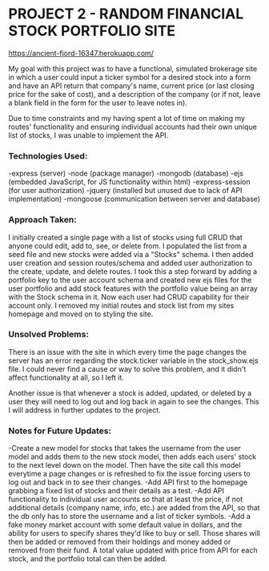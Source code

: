 # PROJECT 2 - RANDOM FINANCIAL STOCK PORTFOLIO SITE

https://ancient-fjord-16347.herokuapp.com/

My goal with this project was to have a functional, simulated brokerage site in which a user could input a ticker symbol for a desired stock into a form and have an API return that company's name, current price (or last closing price for the sake of cost), and a description of the company (or if not, leave a blank field in the form for the user to leave notes in).

Due to time constraints and my having spent a lot of time on making my routes' functionality and ensuring individual accounts had their own unique list of stocks, I was unable to implement the API.

### Technologies Used:
-express (server)
-node (package manager)
-mongodb (database)
-ejs (embedded JavaScript, for JS functionality within html)
-express-session (for user authorization)
-jquery (installed but unused due to lack of API implementation)
-mongoose (communication between server and database)

### Approach Taken:
I initially created a single page with a list of stocks using full CRUD that anyone could edit, add to, see, or delete from. I populated the list from a seed file and new stocks were added via a "Stocks" schema. I then added user creation and session routes/schema and added user authorization to the create, update, and delete routes. I took this a step forward by adding a portfolio key to the user account schema and created new ejs files for the user portfolio and add stock features with the portfolio value being an array with the Stock schema in it. Now each user had CRUD capability for their account only. I removed my initial routes and stock list from my sites homepage and moved on to styling the site.

### Unsolved Problems:
There is an issue with the site in which every time the page changes the server has an error regarding the stock.ticker variable in the stock_show.ejs file. I could never find a cause or way to solve this problem, and it didn't affect functionality at all, so I left it.

Another issue is that whenever a stock is added, updated, or deleted by a user they will need to log out and log back in again to see the changes. This I will address in further updates to the project.

### Notes for Future Updates:
-Create a new model for stocks that takes the username from the user model and adds them to the new stock model, then adds each users' stock to the next level down on the model. Then have the site call this model everytime a page changes or is refreshed to fix the issue forcing users to log out and back in to see their changes.
-Add API first to the homepage grabbing a fixed list of stocks and their details as a test.
-Add API functionality to individual user accounts so that at least the price, if not additional details (company name, info, etc.) are added from the API, so that the db only has to store the username and a list of ticker symbols.
-Add a fake money market account with some default value in dollars, and the ability for users to specify shares they'd like to buy or sell. Those shares will then be added or removed from their holdings and money added or removed from their fund. A total value updated with price from API for each stock, and the portfolio total can then be added.
